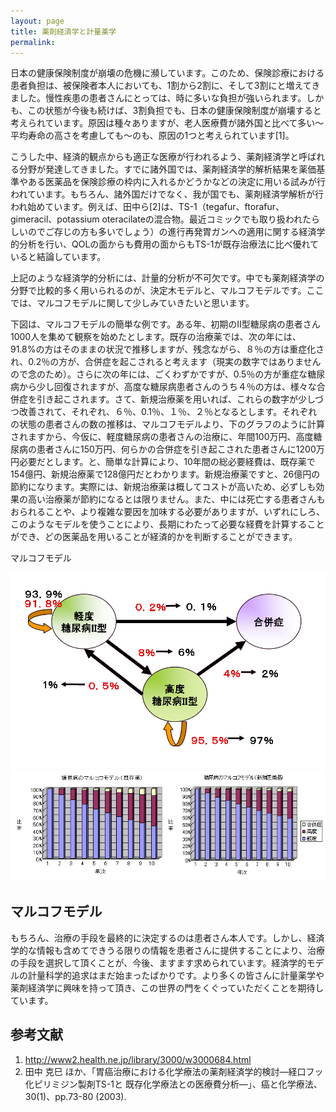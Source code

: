```yaml
---
layout: page
title: 薬剤経済学と計量薬学
permalink:
---
```


  日本の健康保険制度が崩壊の危機に瀕しています。このため、保険診療における患者負担は、被保険者本人においても、1割から2割に、そして3割にと増えてきました。慢性疾患の患者さんにとっては、時に多いな負担が強いられます。しかも、この状態が今後も続けば、3割負担でも、日本の健康保険制度が崩壊すると考えられています。原因は種々ありますが、老人医療費が諸外国と比べて多い〜平均寿命の高さを考慮しても〜のも、原因の1つと考えられています[1]。

  こうした中、経済的観点からも適正な医療が行われるよう、薬剤経済学と呼ばれる分野が発達してきました。すでに諸外国では、薬剤経済学的解析結果を薬価基準やある医薬品を保険診療の枠内に入れるかどうかなどの決定に用いる試みが行われています。もちろん、諸外国だけでなく、我が国でも、薬剤経済学解析が行われ始めています。例えば、田中ら[2]は、TS-1（tegafur、ftorafur、gimeracil、potassium oteracilateの混合物。最近コミックでも取り扱われたらしいのでご存じの方も多いでしょう）の進行再発胃ガンへの適用に関する経済学的分析を行い、QOLの面からも費用の面からもTS-1が既存治療法に比べ優れていると結論しています。

  上記のような経済学的分析には、計量的分析が不可欠です。中でも薬剤経済学の分野で比較的多く用いられるのが、決定木モデルと、マルコフモデルです。ここでは、マルコフモデルに関して少しみていきたいと思います。

  下図は、マルコフモデルの簡単な例です。ある年、初期のII型糖尿病の患者さん1000人を集めて観察を始めたとします。既存の治療薬では、次の年には、91.8%の方はそのままの状況で推移しますが、残念ながら、８％の方は重症化され、0.2％の方が、合併症を起こされると考えます（現実の数字ではありませんので念のため）。さらに次の年には、ごくわずかですが、0.5％の方が重症な糖尿病から少し回復されますが、高度な糖尿病患者さんのうち４％の方は、様々な合併症を引き起こされます。さて、新規治療薬を用いれば、これらの数字が少しづつ改善されて、それぞれ、６％、0.1％、１％、２％となるとします。それぞれの状態の患者さんの数の推移は、マルコフモデルより、下のグラフのように計算されますから、今仮に、軽度糖尿病の患者さんの治療に、年間100万円、高度糖尿病の患者さんに150万円、何らかの合併症を引き起こされた患者さんに1200万円必要だとします。と、簡単な計算により、10年間の総必要経費は、既存薬で154億円、新規治療薬で128億円だとわかります。新規治療薬ですと、26億円の節約になります。実際には、新規治療薬は概してコストが高いため、必ずしも効果の高い治療薬が節約になるとは限りません。また、中には死亡する患者さんもおられることや、より複雑な要因を加味する必要がありますが、いずれにしろ、このようなモデルを使うことにより、長期にわたって必要な経費を計算することができ、どの医薬品を用いることが経済的かを判断することができます。

マルコフモデル

![topic2a](topic2ua.png)
![topic2b](topic2ub.png)

## マルコフモデル
  もちろん、治療の手段を最終的に決定するのは患者さん本人です。しかし、経済学的な情報も含めてできうる限りの情報を患者さんに提供することにより、治療の手段を選択して頂くことが、今後、ますます求められています。経済学的モデルの計量科学的追求はまだ始まったばかりです。より多くの皆さんに計量薬学や薬剤経済学に興味を持って頂き、この世界の門をくぐっていただくことを期待しています。
## 参考文献
1. http://www2.health.ne.jp/library/3000/w3000684.html
2. 田中 克巳 ほか、「胃癌治療における化学療法の薬剤経済学的検討―経口フッ化ピリミジン製剤TS-1と 既存化学療法との医療費分析―」、癌と化学療法、30(1)、pp.73-80 (2003).
